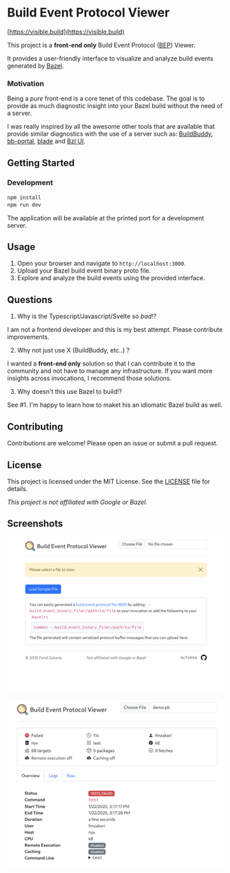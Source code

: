 # Build Event Protocol Viewer

[https://visible.build](https://visible.build)

This project is a **front-end only** Build Event Protocol ([BEP](https://bazel.build/remote/bep-glossary)) Viewer.

It provides a user-friendly interface to visualize and analyze build events generated by [Bazel](https://bazel.build/).

### Motivation

Being a _pure_ front-end is a core tenet of this codebase. The goal is to provide as much diagnostic insight into your Bazel build without the need of a server.

I was really inspired by all the awesome other tools that are available that provide similar diagnostics with the use of a server such as: [BuildBuddy](https://www.buildbuddy.io/), [bb-portal](https://github.com/buildbarn/bb-portal), [blade](https://github.com/DolceTriade/blade) and [Bzl UI](https://github.com/stackb/bazel-stack-vscode).

## Getting Started

### Development

```sh
npm install
npm run dev
```

The application will be available at the printed port for a development server.

## Usage

1. Open your browser and navigate to `http://localhost:3000`.
2. Upload your Bazel build event binary proto file.
3. Explore and analyze the build events using the provided interface.

## Questions

1. Why is the Typescript/Javascript/Svelte so _bad_!?

I am not a frontend developer and this is my best attempt. Please contribute improvements.

2. Why not just use X (BuildBuddy, etc..) ?

I wanted a **front-end only** solution so that I can contribute it to the community and not have to manage any infrastructure. If you want more insights across invocations, I recommend those solutions.

3. Why doesn't this use Bazel to build!?

See #1. I'm happy to learn how to maket his an idiomatic Bazel build as well.

## Contributing

Contributions are welcome! Please open an issue or submit a pull request.

## License

This project is licensed under the MIT License. See the [LICENSE](LICENSE) file for details.

_This project is not affiliated with Google or Bazel._

## Screenshots

![Image of the Build Event Protocol Viewer](./images/landing_page.png)

![Image of the Build Event Protocol Viewer](./images/overview_page.png)
